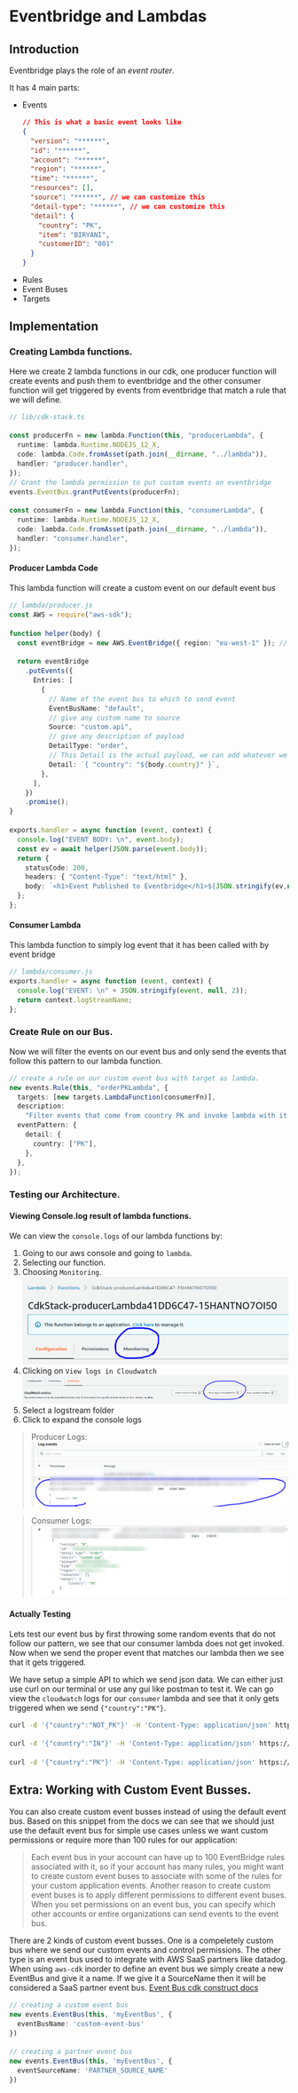 # Eventbridge and Lambdas

## Introduction

Eventbridge plays the role of an _event router_.

It has 4 main parts:

- Events
  ```json
  // This is what a basic event looks like
  {
    "version": "******",
    "id": "******",
    "account": "******",
    "region": "******",
    "time": "******",
    "resources": [],
    "source": "******", // we can customize this
    "detail-type": "******", // we can customize this
    "detail": {
      "country": "PK",
      "item": "BIRYANI",
      "customerID": "001"
    }
  }
  ```
- Rules
- Event Buses
- Targets

## Implementation

### Creating Lambda functions.

Here we create 2 lambda functions in our cdk, one producer function will create events and push them to eventbridge and the other consumer function will get triggered by events from eventbridge that match a rule that we will define.

```typescript
// lib/cdk-stack.ts

const producerFn = new lambda.Function(this, "producerLambda", {
  runtime: lambda.Runtime.NODEJS_12_X,
  code: lambda.Code.fromAsset(path.join(__dirname, "../lambda")),
  handler: "producer.handler",
});
// Grant the lambda permission to put custom events on eventbridge
events.EventBus.grantPutEvents(producerFn);

const consumerFn = new lambda.Function(this, "consumerLambda", {
  runtime: lambda.Runtime.NODEJS_12_X,
  code: lambda.Code.fromAsset(path.join(__dirname, "../lambda")),
  handler: "consumer.handler",
});
```

#### Producer Lambda Code

This lambda function will create a custom event on our default event bus

```typescript
// lambda/producer.js
const AWS = require("aws-sdk");

function helper(body) {
  const eventBridge = new AWS.EventBridge({ region: "eu-west-1" }); // write whatever region your event bus is in.

  return eventBridge
    .putEvents({
      Entries: [
        {
          // Name of the event bus to which to send event
          EventBusName: "default",
          // give any custom name to source
          Source: "custom.api",
          // give any description of payload
          DetailType: "order",
          // This Detail is the actual payload, we can add whatever we want here
          Detail: `{ "country": "${body.country}" }`,
        },
      ],
    })
    .promise();
}

exports.handler = async function (event, context) {
  console.log("EVENT BODY: \n", event.body);
  const ev = await helper(JSON.parse(event.body));
  return {
    statusCode: 200,
    headers: { "Content-Type": "text/html" },
    body: `<h1>Event Published to Eventbridge</h1>${JSON.stringify(ev,null,2)}`,
  };
};
```

#### Consumer Lambda

This lambda function to simply log event that it has been called with by event bridge

```typescript
// lambda/consumer.js
exports.handler = async function (event, context) {
  console.log("EVENT: \n" + JSON.stringify(event, null, 2));
  return context.logStreamName;
};
```

### Create Rule on our Bus.

Now we will filter the events on our event bus and only send the events that follow this pattern to our lambda function.

```typescript
// create a rule on our custom event bus with target as lambda.
new events.Rule(this, "orderPKLambda", {
  targets: [new targets.LambdaFunction(consumerFn)],
  description:
    "Filter events that come from country PK and invoke lambda with it.",
  eventPattern: {
    detail: {
      country: ["PK"],
    },
  },
});
```

### Testing our Architecture.

#### Viewing Console.log result of lambda functions.
We can view the `console.logs` of our lambda functions by:
1. Going to our aws console and going to `lambda`.
2. Selecting our function.  
3. Choosing `Monitoring`. ![](s1.png)
4. Clicking on `View logs in Cloudwatch` ![](s2.png)
5. Select a logstream folder
6. Click to expand the console logs   
>Producer Logs:
>![producer logs](s3.png)  

>Consumer Logs:
>![consumer logs](s4.png)

#### Actually Testing 

Lets test our event bus by first throwing some random events that do not follow our pattern, we see that our consumer lambda does not get invoked. Now when we send the proper event that matches our lambda then we see that it gets triggered.

We have setup a simple API to which we send json data. We can either just use curl on our terminal or use any gui like postman to test it. We can go view the `cloudwatch` logs for our `consumer` lambda and see that it only gets triggered when we send `{"country":"PK"}`. 

```bash
curl -d '{"country":"NOT_PK"}' -H 'Content-Type: application/json' https://YOUR_API_ENDPOINT

curl -d '{"country":"IN"}' -H 'Content-Type: application/json' https://YOUR_API_ENDPOINT

curl -d '{"country":"PK"}' -H 'Content-Type: application/json' https://YOUR_API_ENDPOINT
```

## Extra: Working with Custom Event Busses.

You can also create custom event busses instead of using the default event bus. Based on this snippet from the docs we can see that we should just use the default event bus for simple use cases unless we want custom permissions or require more than 100 rules for our application:

>Each event bus in your account can have up to 100 EventBridge rules associated with it, so if your account has many rules, you might want to create custom event buses to associate with some of the rules for your custom application events. Another reason to create custom event buses is to apply different permissions to different event buses. When you set permissions on an event bus, you can specify which other accounts or entire organizations can send events to the event bus.

There are 2 kinds of custom event busses. One is a compeletely custom bus where we send our custom events and control permissions. The other type is an event bus used to integrate with AWS SaaS partners like datadog.  
When using `aws-cdk` inorder to define an event bus we simply create a new EventBus and give it a name. If we give it a SourceName then it will be considered a SaaS partner event bus. [Event Bus cdk construct docs](https://docs.aws.amazon.com/cdk/api/latest/docs/@aws-cdk_aws-events.EventBus.html)

```typescript
// creating a custom event bus
new events.EventBus(this, 'myEventBus', {
  eventBusName: 'custom-event-bus'
})

// creating a partner event bus
new events.EventBus(this, 'myEventBus', {
  eventSourceName: 'PARTNER_SOURCE_NAME'
})
```